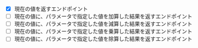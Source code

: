 - [x] 現在の値を返すエンドポイント
- [ ] 現在の値に、パラメータで指定した値を加算した結果を返すエンドポイント
- [ ] 現在の値に、パラメータで指定した値を減算した結果を返すエンドポイント
- [ ] 現在の値に、パラメータで指定した値を乗算した結果を返すエンドポイント
- [ ] 現在の値に、パラメータで指定した値を除算した結果を返すエンドポイント
